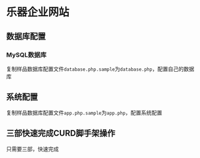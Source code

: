 
乐器企业网站
===============

## 数据库配置

### MySQL数据库
复制样品数据库配置文件`database.php.sample`为`database.php`，配置自己的数据库


## 系统配置

复制样品数据库配置文件`app.php.sample`为`app.php`，配置系统配置


## 三部快速完成CURD脚手架操作

只需要三部，快速完成


